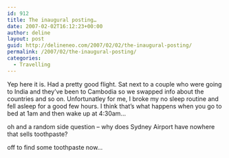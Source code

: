 ```yaml
---
id: 912
title: The inaugural posting…
date: 2007-02-02T16:12:23+00:00
author: deline
layout: post
guid: http://delineneo.com/2007/02/02/the-inaugural-posting/
permalink: /2007/02/the-inaugural-posting/
categories:
  - Travelling
---
```

Yep here it is. Had a pretty good flight. Sat next to a couple who were going to India and they&#8217;ve been to Cambodia so we swapped info about the countries and so on. Unfortunatley for me, I broke my no sleep routine and fell asleep for a good few hours. I think that&#8217;s what happens when you go to bed at 1am and then wake up at 4:30am&#8230;

oh and a random side question &#8211; why does Sydney Airport have nowhere that sells toothpaste?

off to find some toothpaste now&#8230;